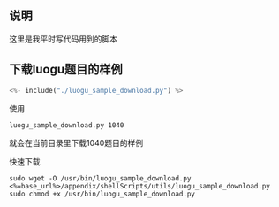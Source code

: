## 说明

这里是我平时写代码用到的脚本

## 下载luogu题目的样例


```py
<%- include("./luogu_sample_download.py") %>
```

使用

```sh
luogu_sample_download.py 1040
```

就会在当前目录里下载1040题目的样例

快速下载

```
sudo wget -O /usr/bin/luogu_sample_download.py <%=base_url%>/appendix/shellScripts/utils/luogu_sample_download.py 
sudo chmod +x /usr/bin/luogu_sample_download.py
```
